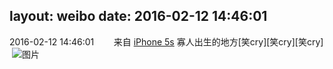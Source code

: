 layout: weibo
date: 2016-02-12 14:46:01
---
2016-02-12 14:46:01  &nbsp;&nbsp;&nbsp;&nbsp;&nbsp;&nbsp; 来自 <a href="sinaweibo://customweibosource" rel="nofollow">iPhone 5s</a>
寡人出生的地方[笑cry][笑cry][笑cry] ​​​
![图片](https://ww3.sinaimg.cn/large/6d2a6003jw1f0wjv6t4ckj20ku0rsn30.jpg)
